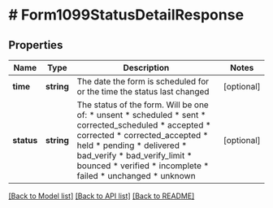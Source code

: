 # # Form1099StatusDetailResponse

## Properties

Name | Type | Description | Notes
------------ | ------------- | ------------- | -------------
**time** | **string** | The date the form is scheduled for or the time the status last changed | [optional]
**status** | **string** | The status of the form. Will be one of:  * unsent  * scheduled  * sent  * corrected_scheduled  * accepted  * corrected  * corrected_accepted  * held  * pending  * delivered  * bad_verify  * bad_verify_limit  * bounced  * verified  * incomplete  * failed  * unchanged  * unknown | [optional]

[[Back to Model list]](../../../README.md#models) [[Back to API list]](../../../README.md#endpoints) [[Back to README]](../../../README.md)
